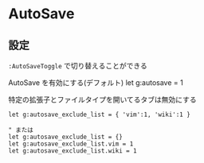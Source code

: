 
# AutoSave

## 設定

`:AutoSaveToggle` で切り替えることができる

AutoSave を有効にする(デフォルト)
	let g:autosave = 1


特定の拡張子とファイルタイプを開いてるタブは無効にする
	
	let g:autosave_exclude_list = { 'vim':1, 'wiki':1 }
	
	" または
	let g:autosave_exclude_list = {}
	let g:autosave_exclude_list.vim = 1
	let g:autosave_exclude_list.wiki = 1



